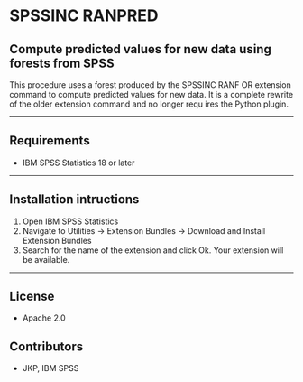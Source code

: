 # SPSSINC RANPRED
## Compute predicted values for new data using forests from SPSS
 This procedure uses a forest produced by the SPSSINC RANF  OR extension command to compute predicted values for new data.  It is   a complete rewrite of the older extension command and no longer requ  ires the Python plugin.

---
Requirements
----
- IBM SPSS Statistics 18 or later

---
Installation intructions
----
1. Open IBM SPSS Statistics
2. Navigate to Utilities -> Extension Bundles -> Download and Install Extension Bundles
3. Search for the name of the extension and click Ok. Your extension will be available.

---
License
----

- Apache 2.0
                              
Contributors
----

  - JKP, IBM SPSS
